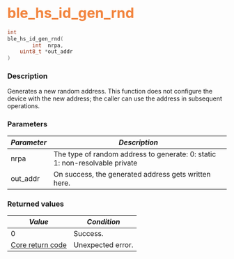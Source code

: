 ## <font color="#F2853F" style="font-size:24pt">ble\_hs\_id\_gen\_rnd</font>

```c
int
ble_hs_id_gen_rnd(
        int  nrpa,
    uint8_t *out_addr
)
```

### Description

Generates a new random address.  This function does not configure the device with the new address; the caller can use the address in subsequent operations. 

### Parameters

| *Parameter* | *Description* |
|-------------|---------------|
| nrpa | The type of random address to generate: 0: static 1: non-resolvable private |
| out\_addr | On success, the generated address gets written here. |

### Returned values

| *Value* | *Condition* |
|---------|-------------|
| 0 | Success. |
| [Core return code](../../ble_hs_return_codes/#return-codes-core) | Unexpected error. |
